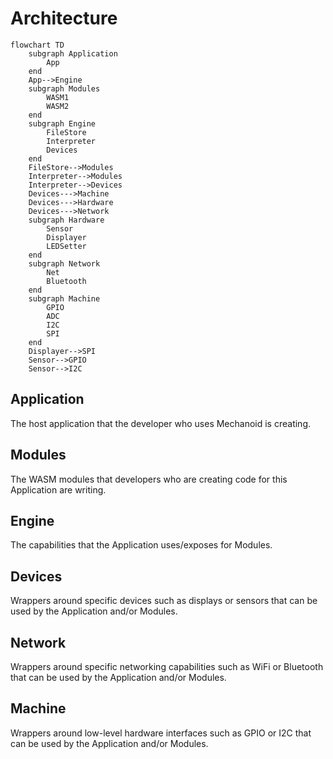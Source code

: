 # Architecture

```mermaid
flowchart TD
    subgraph Application
        App
    end
    App-->Engine
    subgraph Modules
        WASM1
        WASM2
    end
    subgraph Engine
        FileStore
        Interpreter
        Devices
    end
    FileStore-->Modules
    Interpreter-->Modules
    Interpreter-->Devices
    Devices--->Machine
    Devices--->Hardware
    Devices--->Network
    subgraph Hardware
        Sensor
        Displayer
        LEDSetter
    end
    subgraph Network
        Net
        Bluetooth
    end
    subgraph Machine
        GPIO
        ADC
        I2C
        SPI
    end
    Displayer-->SPI
    Sensor-->GPIO
    Sensor-->I2C
```

## Application

The host application that the developer who uses Mechanoid is creating.

## Modules

The WASM modules that developers who are creating code for this Application are writing.

## Engine

The capabilities that the Application uses/exposes for Modules.

## Devices

Wrappers around specific devices such as displays or sensors that can be used by the Application and/or Modules.

## Network

Wrappers around specific networking capabilities such as WiFi or Bluetooth that can be used by the Application and/or Modules.

## Machine

Wrappers around low-level hardware interfaces such as GPIO or I2C that can be used by the Application and/or Modules.

